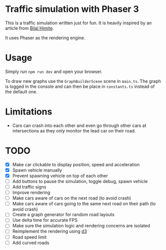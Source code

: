 # Traffic simulation with Phaser 3

This is a traffic simulation written just for fun. It is heavily inspired by an
article from
[Bilal Himite](https://towardsdatascience.com/simulating-traffic-flow-in-python-ee1eab4dd20f).

It uses Phaser as the rendering engine.

# Usage

Simply run `npm run dev` and open your browser.

To draw new graphs use the `GraphBuilderScene` scene in `main.ts`. The graph is
logged in the console and can then be place in `constants.ts` instead of the
default one.

# Limitations

- Cars can crash into each other and even go through other cars at intersections
  as they only monitor the lead car on their road.

# TODO

- [x] Make car clickable to display position, speed and acceleration
- [x] Spawn vehicle manually
- [x] Prevent spawning vehicle on top of each other
- [ ] Add buttons to pause the simulation, toggle debug, spawn vehicle
- [ ] Add traffic signs
- [ ] Improve rendering
- [ ] Make cars aware of cars on the next road (to avoid crash)
- [ ] Make cars aware of cars going to the same next road on their path (to
      avoid crash)
- [ ] Create a graph generator for random road layouts
- [ ] Use delta time for accurate FPS
- [ ] Make sure the simulation logic and rendering concerns are isolated
- [ ] Reimplement the rendering using [d3](https://d3js.org/)
- [ ] Road speed limit
- [ ] Add curved roads
